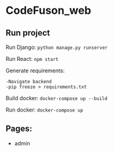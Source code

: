 # CodeFuson_web

## Run project
Run Django:
`python manage.py runserver `

Run React:
`npm start`

Generate requirements:

    -Navigate backend
    -pip freeze > requirements.txt


Build docker:
`docker-compose up --build`

Run docker:
`docker-compose up`

## Pages:

- admin